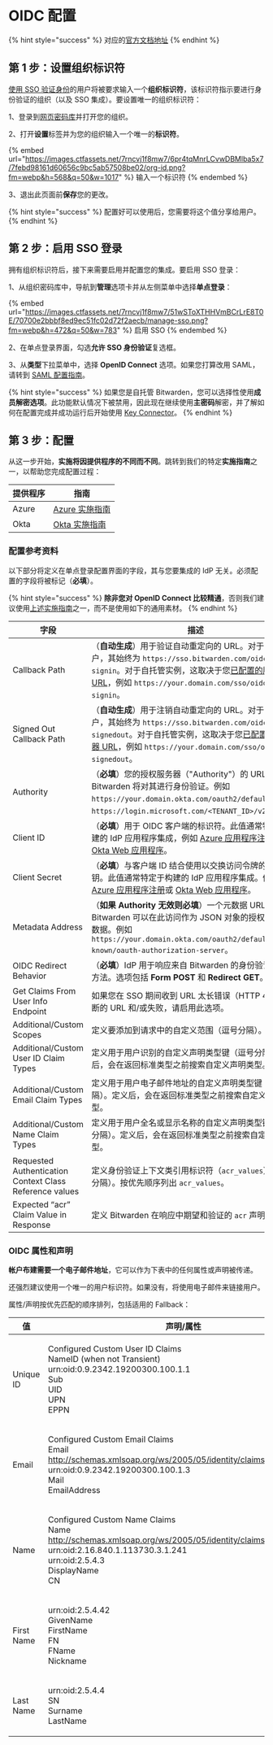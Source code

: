 # OIDC 配置

{% hint style="success" %}
对应的[官方文档地址](https://bitwarden.com/help/article/configure-sso-oidc/)
{% endhint %}

## 第 1 步：设置组织标识符 <a href="#step-1-set-an-organization-identifier" id="step-1-set-an-organization-identifier"></a>

[使用 SSO 验证身份](using-login-with-sso.md#login-using-sso)的用户将被要求输入一个**组织标识符**，该标识符指示要进行身份验证的组织（以及 SSO 集成）。要设置唯一的组织标识符：

1、登录到[网页密码库](https://vault.bitwarden.com/)并打开您的组织。

2、打开**设置**标签并为您的组织输入一个唯一的**标识符**。

{% embed url="https://images.ctfassets.net/7rncvj1f8mw7/6pr4tqMnrLCvwDBMlba5x7/7febd98161d60656c9bc5ab57508be02/org-id.png?fm=webp&h=568&q=50&w=1017" %}
输入一个标识符
{% endembed %}

3、退出此页面前**保存**您的更改。

{% hint style="success" %}
配置好可以使用后，您需要将这个值分享给用户。
{% endhint %}

## 第 2 步：启用 SSO 登录 <a href="#step-2-enable-login-with-sso" id="step-2-enable-login-with-sso"></a>

拥有组织标识符后，接下来需要启用并配置您的集成。要启用 SSO 登录：

1、从组织密码库中，导航到**管理**选项卡并从左侧菜单中选择**单点登录**：

{% embed url="https://images.ctfassets.net/7rncvj1f8mw7/51wSToXTHHVmBCrLrE8T0E/70700e2bbbf8ed9ec51fc02d72f2aecb/manage-sso.png?fm=webp&h=472&q=50&w=783" %}
启用 SSO
{% endembed %}

2、在单点登录界面，勾选**允许 SSO 身份验证**复选框。

3、从**类型**下拉菜单中，选择 **OpenID Connect** 选项。如果您打算改用 SAML，请转到 [SAML 配置指南](saml-2.0-configuration.md)。

{% hint style="success" %}
如果您是自托管 Bitwarden，您可以选择性使用**成员解密选项**。此功能默认情况下被禁用，因此现在继续使用**主密码**解密，并了解如何在配置完成并成功运行后开始使用 [Key Connector](about-key-connector.md)。
{% endhint %}

## 第 3 步：配置 <a href="#step-3-configuration" id="step-3-configuration"></a>

从这一步开始，**实施将因提供程序的不同而不同**。跳转到我们的特定**实施指南**之一，以帮助您完成配置过程：

| 提供程序  | 指南                                                               |
| ----- | ---------------------------------------------------------------- |
| Azure | [Azure 实施指南](implementation-guides/azure-oidc-implementation.md) |
| Okta  | [Okta 实施指南](implementation-guides/okta-oidc-implementation.md)   |

### 配置参考资料 <a href="#configuration-reference-materials" id="configuration-reference-materials"></a>

以下部分将定义在单点登录配置界面的字段，其与您要集成的 IdP 无关。必须配置的字段将被标记（**必填**）。

{% hint style="success" %}
**除非您对 OpenID Connect 比较精通**，否则我们建议使用[上述实施指南](oidc-configuration.md#step-3-configuration)之一，而不是使用如下的通用素材。
{% endhint %}

| 字段                                                      | 描述                                                                                                                                                                                                                                                        |
| ------------------------------------------------------- | --------------------------------------------------------------------------------------------------------------------------------------------------------------------------------------------------------------------------------------------------------- |
| Callback Path                                           | （**自动生成**）用于验证自动重定向的 URL。对于云托管客户，其始终为 `https://sso.bitwarden.com/oidc-signin`。对于自托管实例，这取决于您[已配置的服务器 URL](../self-hosting/install-and-deploy-guides/install-and-deploy-linux.md#configure-your-domain)，例如 `https://your.domain.com/sso/oidc-signin`。       |
| Signed Out Callback Path                                | （**自动生成**）用于注销自动重定向的 URL。对于云托管客户，其始终为 `https://sso.bitwarden.com/oidc-signedout`。对于自托管实例，这取决于您[已配置的服务器 URL](../self-hosting/install-and-deploy-guides/install-and-deploy-linux.md#configure-your-domain)，例如 `https://your.domain.com/sso/oidc-signedout`。 |
| Authority                                               | （**必填**）您的授权服务器（"Authority"）的 URL，Bitwarden 将对其进行身份验证。例如 `https://your.domain.okta.com/oauth2/default` 或 `https://login.microsoft.com/<TENANT_ID>/v2.0`。                                                                                                  |
| Client ID                                               | （**必填**）用于 OIDC 客户端的标识符。此值通常特定于构建的 IdP 应用程序集成，例如 [Azure 应用程序注册](implementation-guides/azure-oidc-implementation.md)或 [Okta Web 应用程序](implementation-guides/okta-oidc-implementation.md)。                                                                  |
| Client Secret                                           | （**必填**）与客户端 ID 结合使用以交换访问令牌的客户端密钥。此值通常特定于构建的 IdP 应用程序集成。例如 [Azure 应用程序注册](implementation-guides/azure-oidc-implementation.md)或 [Okta Web 应用程序](implementation-guides/okta-oidc-implementation.md)。                                                        |
| Metadata Address                                        | （**如果 Authority 无效则必填**）一个元数据 URL，Bitwarden 可以在此访问作为 JSON 对象的授权服务器元数据。例如 `https://your.domain.okta.com/oauth2/default/.well-known/oauth-authorization-server`。                                                                                            |
| OIDC Redirect Behavior                                  | （**必填**）IdP 用于响应来自 Bitwarden 的身份验证请求的方法。选项包括 **Form POST** 和 **Redirect GET**。                                                                                                                                                                            |
| Get Claims From User Info Endpoint                      | 如果您在 SSO 期间收到 URL 太长错误（HTTP 414）、截断的 URL 和/或失败，请启用此选项。                                                                                                                                                                                                    |
| Additional/Custom Scopes                                | 定义要添加到请求中的自定义范围（逗号分隔）。                                                                                                                                                                                                                                    |
| Additional/Custom User ID Claim Types                   | 定义用于用户识别的自定义声明类型键（逗号分隔）。定义后，会在返回标准类型之前搜索自定义声明类型。                                                                                                                                                                                                          |
| Additional/Custom Email Claim Types                     | 定义用于用户电子邮件地址的自定义声明类型键（逗号分隔）。定义后，会在返回标准类型之前搜索自定义声明类型。                                                                                                                                                                                                      |
| Additional/Custom Name Claim Types                      | 定义用于用户全名或显示名称的自定义声明类型键（逗号分隔）。定义后，会在返回标准类型之前搜索自定义声明类型。                                                                                                                                                                                                     |
| Requested Authentication Context Class Reference values | 定义身份验证上下文类引用标识符（`acr_values`）（空格分隔）。按优先顺序列出 `acr_values`。                                                                                                                                                                                                 |
| Expected “acr” Claim Value in Response                  | 定义 Bitwarden 在响应中期望和验证的 `acr` 声明值。                                                                                                                                                                                                                        |

### OIDC 属性和声明 <a href="#oidc-attributes-and-claims" id="oidc-attributes-and-claims"></a>

**帐户布建需要一个电子邮件地址**，它可以作为下表中的任何属性或声明被传递。

还强烈建议使用一个唯一的用户标识符。如果没有，将使用电子邮件来链接用户。

属性/声明按优先匹配的顺序排列，包括适用的 Fallback：

| 值          | 声明/属性                                                                                                                                                                                   | Fallback 声明/属性                                                        |
| ---------- | --------------------------------------------------------------------------------------------------------------------------------------------------------------------------------------- | --------------------------------------------------------------------- |
| Unique ID  | <p>Configured Custom User ID Claims<br>NameID (when not Transient)<br>urn:oid:0.9.2342.19200300.100.1.1<br>Sub<br>UID<br>UPN<br>EPPN</p>                                                |                                                                       |
| Email      | <p>Configured Custom Email Claims<br>Email<br>http://schemas.xmlsoap.org/ws/2005/05/identity/claims/emailaddress<br>urn:oid:0.9.2342.19200300.100.1.3<br>Mail<br>EmailAddress</p>       | <p>Preferred_Username<br>Urn:oid:0.9.2342.19200300.100.1.1<br>UID</p> |
| Name       | <p>Configured Custom Name Claims<br>Name<br>http://schemas.xmlsoap.org/ws/2005/05/identity/claims/name<br>urn:oid:2.16.840.1.113730.3.1.241<br>urn:oid:2.5.4.3<br>DisplayName<br>CN</p> | First Name + “ “ + Last Name (see below)                              |
| First Name | <p>urn:oid:2.5.4.42<br>GivenName<br>FirstName<br>FN<br>FName<br>Nickname</p>                                                                                                            |                                                                       |
| Last Name  | <p>urn:oid:2.5.4.4<br>SN<br>Surname<br>LastName</p>                                                                                                                                     |                                                                       |
